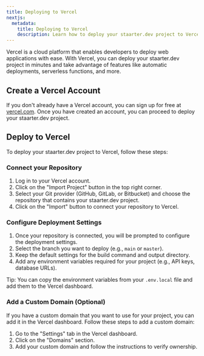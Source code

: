 ```yaml
---
title: Deploying to Vercel
nextjs:
  metadata:
    title: Deploying to Vercel
    description: Learn how to deploy your staarter.dev project to Vercel.
---
```


Vercel is a cloud platform that enables developers to deploy web applications with ease. With Vercel, you can deploy your staarter.dev project in minutes and take advantage of features like automatic deployments, serverless functions, and more.

## Create a Vercel Account

If you don't already have a Vercel account, you can sign up for free at [vercel.com](https://vercel.com/signup). Once you have created an account, you can proceed to deploy your staarter.dev project.

## Deploy to Vercel

To deploy your staarter.dev project to Vercel, follow these steps:

### Connect your Repository

1. Log in to your Vercel account.
2. Click on the "Import Project" button in the top right corner.
3. Select your Git provider (GitHub, GitLab, or Bitbucket) and choose the repository that contains your staarter.dev project.
4. Click on the "Import" button to connect your repository to Vercel.

### Configure Deployment Settings

1. Once your repository is connected, you will be prompted to configure the deployment settings.
2. Select the branch you want to deploy (e.g., `main` or `master`).
3. Keep the default settings for the build command and output directory.
4. Add any environment variables required for your project (e.g., API keys, database URLs).

Tip: You can copy the environment variables from your `.env.local` file and add them to the Vercel dashboard.

### Add a Custom Domain (Optional)

If you have a custom domain that you want to use for your project, you can add it in the Vercel dashboard. Follow these steps to add a custom domain:

1. Go to the "Settings" tab in the Vercel dashboard.
2. Click on the "Domains" section.
3. Add your custom domain and follow the instructions to verify ownership.
